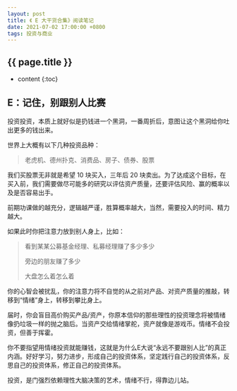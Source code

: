 ```yaml
---
layout: post
title: 《 E 大干货合集》阅读笔记
date: 2021-07-02 17:00:00 +0800
tags: 投资与商业
---
```


<h2>{{ page.title }}</h2>

* content
{:toc}

## E：记住，别跟别人比赛

投资投资，本质上就好似是扔钱进一个黑洞，一番周折后，意图让这个黑洞给你吐出更多的钱出来。

世界上大概有以下几种投资品种：

> 老虎机、德州扑克、消费品、房子、债券、股票

我们买股票无非就是希望 10 块买入，三年后 20 块卖出。为了达成这个目标，在买入前，我们需要做尽可能多的研究以评估资产质量，还要评估风险、赢的概率以及是否容易出手。

前期功课做的越充分，逻辑越严谨，胜算概率越大，当然，需要投入的时间、精力越大。

如果此时你把注意力放到别人身上，比如：

> 看到某某公募基金经理、私募经理赚了多少多少
> 
> 旁边的朋友赚了多少
> 
> 大盘怎么着怎么着

你的心智会被扰乱，你的注意力将不自觉的从之前对产品、对资产质量的推敲，转移到“情绪”身上，转移到攀比身上。

届时，你会盲目高价购买产品/资产，你原本信仰的那些理性的投资理念将被情绪像扔垃圾一样的抛之脑后。当资产交给情绪掌舵，资产就像是游戏币。情绪不会投资，但善于挥霍。

你不要指望用情绪投资就能赚钱，这就是为什么E大说“永远不要跟别人比”的真正内涵。好好学习，努力进步，形成自己的投资体系，坚定践行自己的投资体系，反思自己的投资体系，修正自己的投资体系。

投资，是门强烈依赖理性大脑决策的艺术，情绪不行，得靠边儿站。
